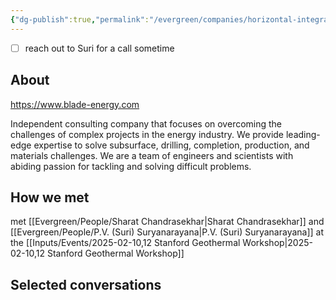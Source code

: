 ```yaml
---
{"dg-publish":true,"permalink":"/evergreen/companies/horizontal-integration-non-drilling/blade-energy/","tags":["company"]}
---
```


- [ ] reach out to Suri for a call sometime

## About

https://www.blade-energy.com

Independent consulting company that focuses on overcoming the challenges of complex projects in the energy industry. We provide leading-edge expertise to solve subsurface, drilling, completion, production, and materials challenges. We are a team of engineers and scientists with abiding passion for tackling and solving difficult problems.

## How we met
met [[Evergreen/People/Sharat Chandrasekhar\|Sharat Chandrasekhar]] and [[Evergreen/People/P.V. (Suri) Suryanarayana\|P.V. (Suri) Suryanarayana]] at the [[Inputs/Events/2025-02-10,12 Stanford Geothermal Workshop\|2025-02-10,12 Stanford Geothermal Workshop]]

## Selected conversations
